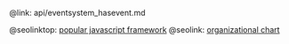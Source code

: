 @link: api/eventsystem_hasevent.md

@seolinktop: [popular javascript framework](https://webix.com)
@seolink: [organizational chart](https://webix.com/widget/organogram/)